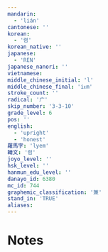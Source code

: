 ```yaml
---
mandarin:
  - 'lián'
cantonese: ''
korean:
  - '렴'
korean_native: ''
japanese:
  - 'REN'
japanese_nanori: ''
vietnamese:
middle_chinese_initial: 'l'
middle_chinese_final: 'iᴇm'
stroke_count: ''
radical: '广'
skip_number: '3-3-10'
grade_level: 6
pos: ''
english:
  - 'upright'
  - 'honest'
羅馬字: 'lyem'
韓文: '렴'
joyo_level: ''
hsk_level: ''
hanmun_edu_level: ''
danayo_id: 6380
mc_id: 744
graphemic_classification: '兼'
stand_in: 'TRUE'
aliases:
---
```


# Notes
